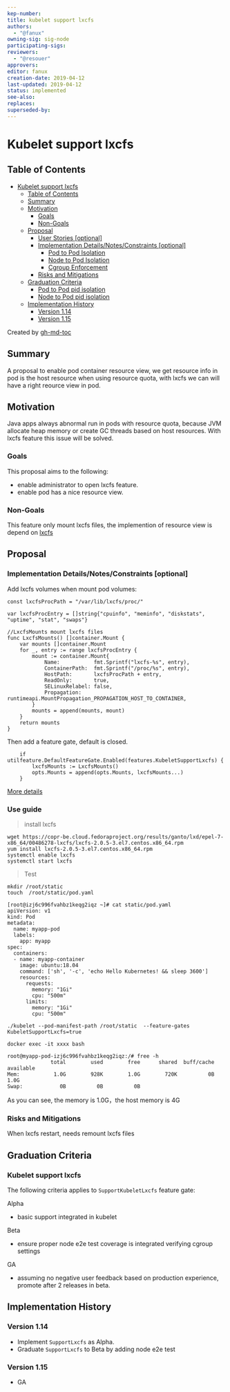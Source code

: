 ```yaml
---
kep-number: 
title: kubelet support lxcfs
authors:
  - "@fanux"
owning-sig: sig-node
participating-sigs:
reviewers:
  - "@resouer"
approvers:
editor: fanux
creation-date: 2019-04-12
last-updated: 2019-04-12
status: implemented
see-also: 
replaces: 
superseded-by:
---
```


# Kubelet support lxcfs

## Table of Contents


   * [Kubelet support lxcfs](#lxcfs)
      * [Table of Contents](#table-of-contents)
      * [Summary](#summary)
      * [Motivation](#motivation)
         * [Goals](#goals)
         * [Non-Goals](#non-goals)
      * [Proposal](#proposal)
         * [User Stories [optional]](#user-stories-optional)
         * [Implementation Details/Notes/Constraints [optional]](#implementation-detailsnotesconstraints-optional)
            * [Pod to Pod Isolation](#pod-to-pod-isolation)
            * [Node to Pod Isolation](#node-to-pod-isolation)
            * [Cgroup Enforcement](#cgroup-enforcement)
         * [Risks and Mitigations](#risks-and-mitigations)
      * [Graduation Criteria](#graduation-criteria)
         * [Pod to Pod pid isolation](#pod-to-pod-pid-isolation)
         * [Node to Pod pid isolation](#node-to-pod-pid-isolation)
      * [Implementation History](#implementation-history)
         * [Version 1.14](#version-114)
         * [Version 1.15](#version-115)

Created by [gh-md-toc](https://github.com/ekalinin/github-markdown-toc)

## Summary

A proposal to enable pod container resource view, we get resource info in pod
is the host resource when using resource quota, with lxcfs we can will have a
right reource view in pod.

## Motivation

Java apps always abnormal run in pods with resource quota, because JVM allocate
heap memory or create GC threads based on host resources. With lxcfs feature this
issue will be solved.

### Goals

This proposal aims to the following:
- enable administrator to open lxcfs feature.
- enable pod has a nice resource view.

### Non-Goals

This feature only mount lxcfs files, the implemention of resource view is depend on [lxcfs](https://github.com/lxc/lxcfs)

## Proposal

### Implementation Details/Notes/Constraints [optional]

Add lxcfs volumes when mount pod volumes:
```golang
const lxcfsProcPath = "/var/lib/lxcfs/proc/"

var lxcfsProcEntry = []string{"cpuinfo", "meminfo", "diskstats", "uptime", "stat", "swaps"}

//LxcfsMounts mount lxcfs files
func LxcfsMounts() []container.Mount {
	var mounts []container.Mount
	for _, entry := range lxcfsProcEntry {
		mount := container.Mount{
			Name:           fmt.Sprintf("lxcfs-%s", entry),
			ContainerPath:  fmt.Sprintf("/proc/%s", entry),
			HostPath:       lxcfsProcPath + entry,
			ReadOnly:       true,
			SELinuxRelabel: false,
			Propagation:    runtimeapi.MountPropagation_PROPAGATION_HOST_TO_CONTAINER,
		}
		mounts = append(mounts, mount)
	}
	return mounts
}
```

Then add a feature gate, default is closed.
```golang
	if utilfeature.DefaultFeatureGate.Enabled(features.KubeletSupportLxcfs) {
		lxcfsMounts := LxcfsMounts()
		opts.Mounts = append(opts.Mounts, lxcfsMounts...)
	}
```
[More details](https://github.com/kubernetes/kubernetes/pull/75475)

### Use guide

> install lxcfs 

```
wget https://copr-be.cloud.fedoraproject.org/results/ganto/lxd/epel-7-x86_64/00486278-lxcfs/lxcfs-2.0.5-3.el7.centos.x86_64.rpm
yum install lxcfs-2.0.5-3.el7.centos.x86_64.rpm 
systemctl enable lxcfs
systemctl start lxcfs
```

> Test 

```
mkdir /root/static
touch  /root/static/pod.yaml
```

```
[root@izj6c996fvahbz1keqg2iqz ~]# cat static/pod.yaml 
apiVersion: v1
kind: Pod
metadata:
  name: myapp-pod
  labels:
    app: myapp
spec:
  containers:
  - name: myapp-container
    image: ubuntu:18.04
    command: ['sh', '-c', 'echo Hello Kubernetes! && sleep 3600']
    resources:
      requests:
        memory: "1Gi"
        cpu: "500m"
      limits:
        memory: "1Gi"
        cpu: "500m"
```

```
./kubelet --pod-manifest-path /root/static  --feature-gates KubeletSupportLxcfs=true
```

```
docker exec -it xxxx bash

root@myapp-pod-izj6c996fvahbz1keqg2iqz:/# free -h
              total        used        free      shared  buff/cache   available
Mem:           1.0G        928K        1.0G        720K          0B        1.0G
Swap:            0B          0B          0B
```
As you can see, the memory is 1.0G，the host memory is 4G

### Risks and Mitigations

When lxcfs restart, needs remount lxcfs files

## Graduation Criteria

### Kubelet support lxcfs

The following criteria applies to `SupportKubeletLxcfs` feature gate:

Alpha
- basic support integrated in kubelet

Beta
- ensure proper node e2e test coverage is integrated verifying cgroup settings

GA
- assuming no negative user feedback based on production experience, promote
  after 2 releases in beta.

## Implementation History

### Version 1.14

- Implement `SupportLxcfs` as Alpha.
- Graduate `SupportLxcfs` to Beta by adding node e2e test
  
### Version 1.15

- GA
